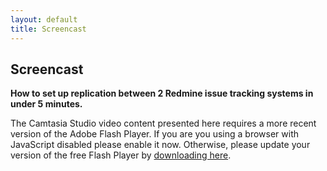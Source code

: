 ```yaml
---
layout: default
title: Screencast
---
```


Screencast
----------

**How to set up replication between 2 Redmine issue tracking systems in under 5 minutes.**

<div id="media">
<object classid="clsid:D27CDB6E-AE6D-11cf-96B8-444553540000" width="852" height="582" id="csSWF">
<param name="movie" value="http://www.arndtlehmann.com/rubyrep/rubyrep_demo.swf" />
<param name="quality" value="best" />
<param name="bgcolor" value="#1a1a1a" />
<param name="allowfullscreen" value="true" />
<param name="scale" value="showall" />
<param name="allowscriptaccess" value="always" />
<param name="flashvars" value="autostart=false&color=0x1A1A1A,0x1A1A1A" />

<!--[if !IE]>-->
<object type="application/x-shockwave-flash" data="http://www.arndtlehmann.com/rubyrep/rubyrep_demo.swf" width="852" height="582">
<param name="quality" value="best" />
<param name="bgcolor" value="#1a1a1a" />
<param name="allowfullscreen" value="true" />
<param name="scale" value="showall" />
<param name="allowscriptaccess" value="always" />
<param name="flashvars" value="autostart=false&color=0x1A1A1A,0x1A1A1A" />

<!--<![endif]-->
<div id="noUpdate">
<p>
The Camtasia Studio video content presented here requires a more recent version of the Adobe Flash Player. If you are you using a browser with JavaScript disabled please enable it now. Otherwise, please update your version of the free Flash Player by <a href="http://www.adobe.com/go/getflashplayer">downloading here</a>.

</p>
</div>
<!--[if !IE]>-->
</object>
<!--<![endif]-->
</object>
</div>
